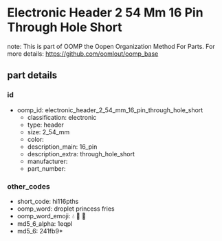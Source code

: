 # Electronic Header 2 54 Mm 16 Pin Through Hole Short  

note: This is part of OOMP the Oopen Organization Method For Parts. For more details: https://github.com/oomlout/oomp_base

##  part details





### id
* oomp_id: electronic_header_2_54_mm_16_pin_through_hole_short
  * classification: electronic
  * type: header
  * size: 2_54_mm
  * color: 
  * description_main: 16_pin
  * description_extra: through_hole_short
  * manufacturer: 
  * part_number: 

### other_codes
* short_code: hi116pths
* oomp_word: droplet princess fries
* oomp_word_emoji: :droplet: :princess: :fries:
* md5_6_alpha: 1eqpl
* md5_6: 241fb9* 